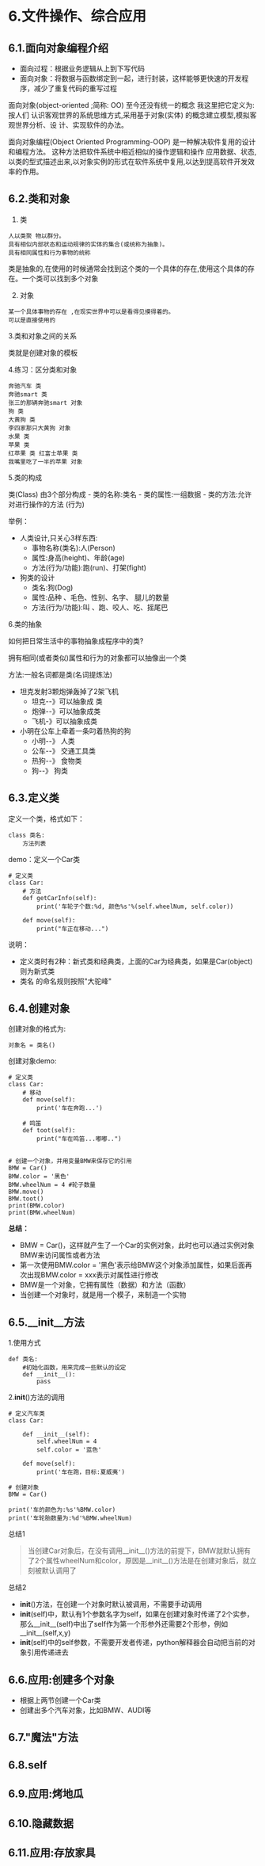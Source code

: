 # 6.文件操作、综合应用

## 6.1.面向对象编程介绍

- 面向过程：根据业务逻辑从上到下写代码
- 面向对象：将数据与函数绑定到一起，进行封装，这样能够更快速的开发程序，减少了重复代码的重写过程

面向对象(object-oriented ;简称: OO) 至今还没有统一的概念 我这里把它定义为: 按人们 认识客观世界的系统思维方式,采用基于对象(实体) 的概念建立模型,模拟客观世界分析、设 计、实现软件的办法。

面向对象编程(Object Oriented Programming-OOP) 是一种解决软件复用的设计和编程方法。 这种方法把软件系统中相近相似的操作逻辑和操作 应用数据、状态,以类的型式描述出来,以对象实例的形式在软件系统中复用,以达到提高软件开发效率的作用。

## 6.2.类和对象
1. 类
    
```
人以类聚 物以群分。
具有相似内部状态和运动规律的实体的集合(或统称为抽象)。 
具有相同属性和行为事物的统称
```
类是抽象的,在使用的时候通常会找到这个类的一个具体的存在,使用这个具体的存在。一个类可以找到多个对象

2. 对象

```
某一个具体事物的存在 ,在现实世界中可以是看得见摸得着的。
可以是直接使用的
```

3.类和对象之间的关系

类就是创建对象的模板

4.练习：区分类和对象

```
奔驰汽车 类
奔驰smart 类 
张三的那辆奔驰smart 对象
狗 类
大黄狗 类 
李四家那只大黄狗 对象 
水果 类
苹果 类 
红苹果 类 红富士苹果 类 
我嘴里吃了一半的苹果 对象
```

5.类的构成

类(Class) 由3个部分构成
    - 类的名称:类名
    - 类的属性:一组数据
    - 类的方法:允许对进行操作的方法 (行为)

举例：
- 人类设计,只关心3样东西: 
    - 事物名称(类名):人(Person)
    - 属性:身高(height)、年龄(age)
    - 方法(行为/功能):跑(run)、打架(fight)
- 狗类的设计
    - 类名:狗(Dog)
    - 属性:品种 、毛色、性别、名字、 腿儿的数量
    - 方法(行为/功能):叫 、跑、咬人、吃、摇尾巴

6.类的抽象

如何把日常生活中的事物抽象成程序中的类?

拥有相同(或者类似)属性和行为的对象都可以抽像出一个类

方法:一般名词都是类(名词提炼法) 
- 坦克发射3颗炮弹轰掉了2架飞机
    - 坦克--》可以抽象成 类 
    - 炮弹--》可以抽象成类
    - 飞机-》可以抽象成类 
- 小明在公车上牵着一条叼着热狗的狗
    - 小明--》 人类
    - 公车--》 交通工具类 
    - 热狗--》 食物类 
    - 狗--》 狗类 
    
## 6.3.定义类

定义一个类，格式如下：

```
class 类名:
    方法列表
```
demo：定义一个Car类

```
# 定义类
class Car:
    # 方法
    def getCarInfo(self):
        print('车轮子个数:%d, 颜色%s'%(self.wheelNum, self.color))

    def move(self):
        print("车正在移动...")

```
说明：

- 定义类时有2种：新式类和经典类，上面的Car为经典类，如果是Car(object)则为新式类
- 类名 的命名规则按照"大驼峰"

## 6.4.创建对象

创建对象的格式为:

```
对象名 = 类名()
```
创建对象demo:

```
# 定义类
class Car:
    # 移动
    def move(self):
        print('车在奔跑...')

    # 鸣笛
    def toot(self):
        print("车在鸣笛...嘟嘟..")


# 创建一个对象，并用变量BMW来保存它的引用
BMW = Car()
BMW.color = '黑色'
BMW.wheelNum = 4 #轮子数量
BMW.move()
BMW.toot()
print(BMW.color)
print(BMW.wheelNum)
```
**总结：**
- BMW = Car()，这样就产生了一个Car的实例对象，此时也可以通过实例对象BMW来访问属性或者方法
- 第一次使用BMW.color = '黑色'表示给BMW这个对象添加属性，如果后面再次出现BMW.color = xxx表示对属性进行修改
- BMW是一个对象，它拥有属性（数据）和方法（函数）
- 当创建一个对象时，就是用一个模子，来制造一个实物

## 6.5.__init__方法
1.使用方式

```
def 类名:
    #初始化函数，用来完成一些默认的设定
    def __init__():
        pass

```

2.__init__()方法的调用

```
# 定义汽车类
class Car:

    def __init__(self):
        self.wheelNum = 4
        self.color = '蓝色'

    def move(self):
        print('车在跑，目标:夏威夷')

# 创建对象
BMW = Car()

print('车的颜色为:%s'%BMW.color)
print('车轮胎数量为:%d'%BMW.wheelNum)
```

总结1
> 当创建Car对象后，在没有调用__init__()方法的前提下，BMW就默认拥有了2个属性wheelNum和color，原因是__init__()方法是在创建对象后，就立刻被默认调用了

总结2

- __init__()方法，在创建一个对象时默认被调用，不需要手动调用
- __init__(self)中，默认有1个参数名字为self，如果在创建对象时传递了2个实参，那么__init__(self)中出了self作为第一个形参外还需要2个形参，例如__init__(self,x,y)
- __init__(self)中的self参数，不需要开发者传递，python解释器会自动把当前的对象引用传递进去

## 6.6.应用:创建多个对象

- 根据上两节创建一个Car类
- 创建出多个汽车对象，比如BMW、AUDI等

## 6.7."魔法"方法
## 6.8.self
## 6.9.应用:烤地瓜
## 6.10.隐藏数据
## 6.11.应用:存放家具